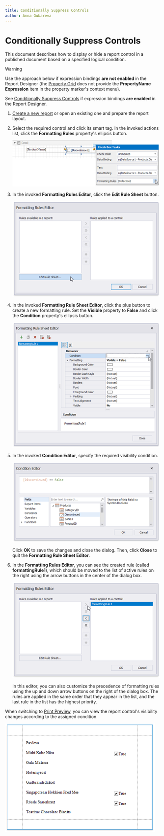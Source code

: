 ```yaml
---
title: Conditionally Suppress Controls
author: Anna Gubareva
---
```

# Conditionally Suppress Controls

This document describes how to display or hide a report control in a published document based on a specified logical condition.

> [!Warning]
> Use the approach below if expression bindings **are not enabled** in the Report Designer (the [Property Grid](../../report-designer-tools/ui-panels/property-grid.md) does not provide the **PropertyName Expression** item in the property marker's context menu).
>
> See [Conditionally Suppress Controls](../shape-data-expression-bindings/conditionally-supress-controls.md)  if expression bindings **are enabled** in the Report Designer.

1. [Create a new report](../../add-new-reports.md) or open an existing one and prepare the report layout.

2. Select the required control and click its smart tag. In the invoked actions list, click the **Formatting Rules** property's ellipsis button. 

    ![](../../../../../images/eurd-win-shaping-check-box-formatting-rules-property.png)

3. In the invoked **Formatting Rules Editor**, click the **Edit Rule Sheet** button.

    ![](../../../../../images/eurd-win-shaping-edit-rule-sheet.png)

4. In the invoked **Formatting Rule Sheet Editor**, click the plus button to create a new formatting rule. Set the **Visible** property to **False** and click the **Condition** property's ellipsis button.

	![](../../../../../images/eurd-win-shaping-formatting-rule-settings.png)

5. In the invoked **Condition Editor**, specify the required visibility condition.
	
	![](../../../../../images/eurd-win-shaping-formatting-rule-suppress-expression.png)
	
	Click **OK** to save the changes and close the dialog. Then, click **Close** to quit the **Formatting Rule Sheet Editor**.

6. In the **Formatting Rules Editor**, you can see the created rule (called **formattingRule1**), which should be moved to the list of active rules on the right using the arrow buttons in the center of the dialog box.

	![](../../../../../images/eurd-win-shaping-apply-formatting-rule.png)

	In this editor, you can also customize the precedence of formatting rules using the up and down arrow buttons on the right of the dialog box. The rules are applied in the same order that they appear in the list, and the last rule in the list has the highest priority.

When switching to [Print Preview](../../preview-print-and-export-reports.md), you can view the report control's visibility changes according to the assigned condition.

![](../../../../../images/eurd-win-shaping-suppress-result.png)

